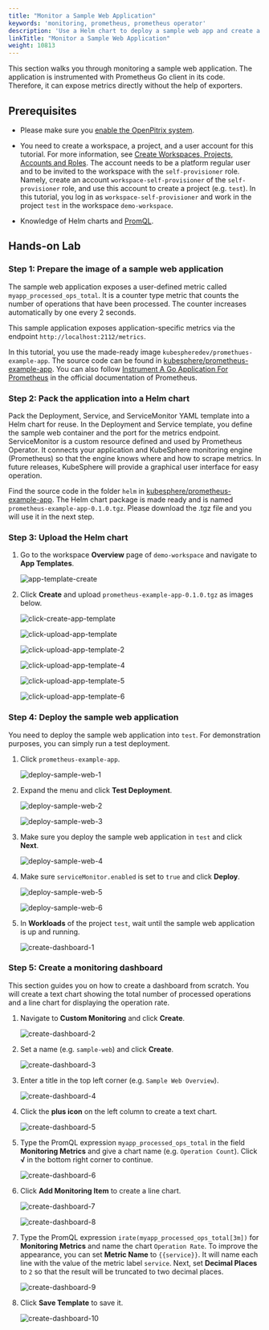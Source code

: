 ```yaml
---
title: "Monitor a Sample Web Application"
keywords: 'monitoring, prometheus, prometheus operator'
description: 'Use a Helm chart to deploy a sample web app and create a dashboard to monitor the app.'
linkTitle: "Monitor a Sample Web Application"
weight: 10813
---
```


This section walks you through monitoring a sample web application. The application is instrumented with Prometheus Go client in its code. Therefore, it can expose metrics directly without the help of exporters.

## Prerequisites

- Please make sure you [enable the OpenPitrix system](../../../../pluggable-components/app-store/).
- You need to create a workspace, a project, and a user account for this tutorial. For more information, see [Create Workspaces, Projects, Accounts and Roles](../../../../quick-start/create-workspace-and-project/). The account needs to be a platform regular user and to be invited to the workspace with the `self-provisioner` role. Namely, create an account `workspace-self-provisioner` of the `self-provisioner` role, and use this account to create a project (e.g. `test`). In this tutorial, you log in as `workspace-self-provisioner` and work in the project `test` in the workspace `demo-workspace`.

- Knowledge of Helm charts and [PromQL](https://prometheus.io/docs/prometheus/latest/querying/examples/).

## Hands-on Lab

### Step 1: Prepare the image of a sample web application

The sample web application exposes a user-defined metric called `myapp_processed_ops_total`. It is a counter type metric that counts the number of operations that have been processed. The counter increases automatically by one every 2 seconds.

This sample application exposes application-specific metrics via the endpoint `http://localhost:2112/metrics`.

In this tutorial, you use the made-ready image `kubespheredev/promethues-example-app`. The source code can be found in [kubesphere/prometheus-example-app](https://github.com/kubesphere/prometheus-example-app). You can also follow [Instrument A Go Application For Prometheus](https://prometheus.io/docs/guides/go-application/) in the official documentation of Prometheus.

### Step 2: Pack the application into a Helm chart

Pack the Deployment, Service, and ServiceMonitor YAML template into a Helm chart for reuse. In the Deployment and Service template, you define the sample web container and the port for the metrics endpoint. ServiceMonitor is a custom resource defined and used by Prometheus Operator. It connects your application and KubeSphere monitoring engine (Prometheus) so that the engine knows where and how to scrape metrics. In future releases, KubeSphere will provide a graphical user interface for easy operation.

Find the source code in the folder `helm` in [kubesphere/prometheus-example-app](https://github.com/kubesphere/prometheus-example-app). The Helm chart package is made ready and is named `prometheus-example-app-0.1.0.tgz`. Please download the .tgz file and you will use it in the next step.

### Step 3: Upload the Helm chart

1. Go to the workspace **Overview** page of `demo-workspace` and navigate to **App Templates**.

    ![app-template-create](/images/docs/project-user-guide/custom-application-monitoring/app-template-create.jpg)

2. Click **Create** and upload `prometheus-example-app-0.1.0.tgz` as images below.

    ![click-create-app-template](/images/docs/project-user-guide/custom-application-monitoring/click-create-app-template.jpg)

    ![click-upload-app-template](/images/docs/project-user-guide/custom-application-monitoring/click-upload-app-template.jpg)

    ![click-upload-app-template-2](/images/docs/project-user-guide/custom-application-monitoring/click-upload-app-template-2.jpg)

    ![click-upload-app-template-4](/images/docs/project-user-guide/custom-application-monitoring/click-upload-app-template-4.jpg)

    ![click-upload-app-template-5](/images/docs/project-user-guide/custom-application-monitoring/click-upload-app-template-5.jpg)

    ![click-upload-app-template-6](/images/docs/project-user-guide/custom-application-monitoring/click-upload-app-template-6.jpg)

### Step 4: Deploy the sample web application

You need to deploy the sample web application into `test`. For demonstration purposes, you can simply run a test deployment.

1. Click `prometheus-example-app`.

    ![deploy-sample-web-1](/images/docs/project-user-guide/custom-application-monitoring/deploy-sample-web-1.jpg)

2. Expand the menu and click **Test Deployment**.

    ![deploy-sample-web-2](/images/docs/project-user-guide/custom-application-monitoring/deploy-sample-web-2.jpg)

    ![deploy-sample-web-3](/images/docs/project-user-guide/custom-application-monitoring/deploy-sample-web-3.jpg)

3. Make sure you deploy the sample web application in `test` and click **Next**.

    ![deploy-sample-web-4](/images/docs/project-user-guide/custom-application-monitoring/deploy-sample-web-4.jpg)

4. Make sure `serviceMonitor.enabled` is set to `true` and click **Deploy**.

    ![deploy-sample-web-5](/images/docs/project-user-guide/custom-application-monitoring/deploy-sample-web-5.jpg)

    ![deploy-sample-web-6](/images/docs/project-user-guide/custom-application-monitoring/deploy-sample-web-6.jpg)

5. In **Workloads** of the project `test`, wait until the sample web application is up and running.

    ![create-dashboard-1](/images/docs/project-user-guide/custom-application-monitoring/create-dashboard-1.jpg)

### Step 5: Create a monitoring dashboard

This section guides you on how to create a dashboard from scratch. You will create a text chart showing the total number of processed operations and a line chart for displaying the operation rate.

1. Navigate to **Custom Monitoring** and click **Create**.

    ![create-dashboard-2](/images/docs/project-user-guide/custom-application-monitoring/create-dashboard-2.jpg)

2. Set a name (e.g. `sample-web`) and click **Create**.

    ![create-dashboard-3](/images/docs/project-user-guide/custom-application-monitoring/create-dashboard-3.jpg)

3. Enter a title in the top left corner (e.g. `Sample Web Overview`).

    ![create-dashboard-4](/images/docs/project-user-guide/custom-application-monitoring/create-dashboard-4.jpg)

4. Click the **plus icon** on the left column to create a text chart.

    ![create-dashboard-5](/images/docs/project-user-guide/custom-application-monitoring/create-dashboard-5.jpg)

5. Type the PromQL expression `myapp_processed_ops_total` in the field **Monitoring Metrics** and give a chart name (e.g. `Operation Count`). Click **√** in the bottom right corner to continue.

    ![create-dashboard-6](/images/docs/project-user-guide/custom-application-monitoring/create-dashboard-6.jpg)

6. Click **Add Monitoring Item** to create a line chart.

    ![create-dashboard-7](/images/docs/project-user-guide/custom-application-monitoring/create-dashboard-7.jpg)

    ![create-dashboard-8](/images/docs/project-user-guide/custom-application-monitoring/create-dashboard-8.jpg)

7. Type the PromQL expression `irate(myapp_processed_ops_total[3m])` for **Monitoring Metrics** and name the chart `Operation Rate`. To improve the appearance, you can set **Metric Name** to `{{service}}`. It will name each line with the value of the metric label `service`. Next, set **Decimal Places** to `2` so that the result will be truncated to two decimal places.

    ![create-dashboard-9](/images/docs/project-user-guide/custom-application-monitoring/create-dashboard-9.jpg)

8. Click **Save Template** to save it.

    ![create-dashboard-10](/images/docs/project-user-guide/custom-application-monitoring/create-dashboard-10.jpg)